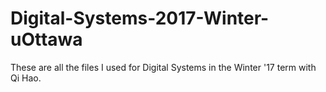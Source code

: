 # Digital-Systems-2017-Winter-uOttawa
These are all the files I used for Digital Systems in the Winter '17 term with Qi Hao. 
